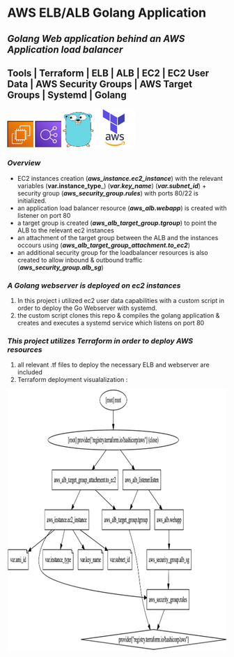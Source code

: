 # AWS ELB/ALB Golang Application
## ___Golang Web application behind an AWS Application load balancer___
## Tools | Terraform | ELB | ALB | EC2 | EC2 User Data | AWS Security Groups | AWS Target Groups | Systemd | Golang
  
  <img src="README-resources/ec2pic.png" alt="alt text" width="60" height="60"> 
  <img src="README-resources/elbpic.png" alt="alt text" width="60" height="60"> 
  <img src="README-resources/gopic.png" alt="alt text" width="70" height="80"> 
  <img src="README-resources/tf.png" alt="alt text" width="90" height="90">




### ___Overview___
* EC2 instances creation (___aws_instance.ec2_instance___) with the relevant variables (__var.instance_type___) (___var.key_name___) (___var.subnet_id___) + security group (___aws_security_group.rules___) with ports 80/22 is initialized.
* an application load balancer resource (___aws_alb.webapp___) is created with listener on port 80
* a target group is created (___aws_alb_target_group.tgroup___) to point the ALB to the relevant ec2 instances 
* an attachment of the target group between the ALB and the instances occours using (___aws_alb_target_group_attachment.to_ec2___)
* an additional security group for the loadbalancer resources is also created to allow inbound & outbound traffic (___aws_security_group.alb_sg___)
###  ___A Golang webserver is deployed on ec2 instances___
  1. In this project i utilized ec2 user data capabilities with a custom script in order to deploy the Go Webserver with systemd.
  2. the custom script clones this repo & compiles the golang application & creates and executes a systemd service which listens on port 80

### ___This project utilizes Terraform in order to deploy AWS resources___
  1. all relevant .tf files to deploy the necessary ELB and webserver are included
  2. Terraform deployment visualalization :  

  <img src="README-resources/TF-Graph.jpg" alt="alt text" width="750" height="600">
